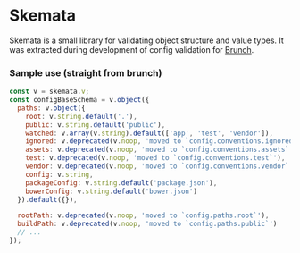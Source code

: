 # Skemata

Skemata is a small library for validating object structure and value types.
It was extracted during development of config validation for [Brunch](http://github.com/brunch/brunch).

### Sample use (straight from brunch)

```javascript
const v = skemata.v;
const configBaseSchema = v.object({
  paths: v.object({
    root: v.string.default('.'),
    public: v.string.default('public'),
    watched: v.array(v.string).default(['app', 'test', 'vendor']),
    ignored: v.deprecated(v.noop, 'moved to `config.conventions.ignored`'),
    assets: v.deprecated(v.noop, 'moved to `config.conventions.assets`'),
    test: v.deprecated(v.noop, 'moved to `config.conventions.test`'),
    vendor: v.deprecated(v.noop, 'moved to `config.conventions.vendor`'),
    config: v.string,
    packageConfig: v.string.default('package.json'),
    bowerConfig: v.string.default('bower.json')
  }).default({}),

  rootPath: v.deprecated(v.noop, 'moved to `config.paths.root`'),
  buildPath: v.deprecated(v.noop, 'moved to `config.paths.public`')
  // ...
});
```
